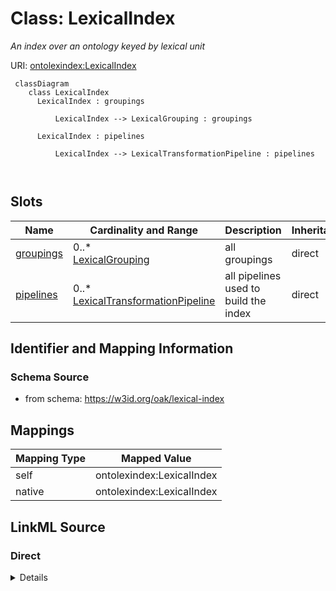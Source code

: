 

# Class: LexicalIndex


_An index over an ontology keyed by lexical unit_





URI: [ontolexindex:LexicalIndex](https://w3id.org/oak/lexical-index/LexicalIndex)




```{mermaid}
 classDiagram
    class LexicalIndex
      LexicalIndex : groupings
        
          LexicalIndex --> LexicalGrouping : groupings
        
      LexicalIndex : pipelines
        
          LexicalIndex --> LexicalTransformationPipeline : pipelines
        
      
```




<!-- no inheritance hierarchy -->


## Slots

| Name | Cardinality and Range | Description | Inheritance |
| ---  | --- | --- | --- |
| [groupings](groupings.md) | 0..* <br/> [LexicalGrouping](LexicalGrouping.md) | all groupings | direct |
| [pipelines](pipelines.md) | 0..* <br/> [LexicalTransformationPipeline](LexicalTransformationPipeline.md) | all pipelines used to build the index | direct |









## Identifier and Mapping Information







### Schema Source


* from schema: https://w3id.org/oak/lexical-index





## Mappings

| Mapping Type | Mapped Value |
| ---  | ---  |
| self | ontolexindex:LexicalIndex |
| native | ontolexindex:LexicalIndex |





## LinkML Source

<!-- TODO: investigate https://stackoverflow.com/questions/37606292/how-to-create-tabbed-code-blocks-in-mkdocs-or-sphinx -->

### Direct

<details>
```yaml
name: LexicalIndex
description: An index over an ontology keyed by lexical unit
from_schema: https://w3id.org/oak/lexical-index
attributes:
  groupings:
    name: groupings
    description: all groupings
    from_schema: https://w3id.org/oak/lexical-index
    rank: 1000
    multivalued: true
    domain_of:
    - LexicalIndex
    range: LexicalGrouping
    inlined: true
  pipelines:
    name: pipelines
    description: all pipelines used to build the index
    from_schema: https://w3id.org/oak/lexical-index
    rank: 1000
    multivalued: true
    domain_of:
    - LexicalIndex
    range: LexicalTransformationPipeline
    inlined: true

```
</details>

### Induced

<details>
```yaml
name: LexicalIndex
description: An index over an ontology keyed by lexical unit
from_schema: https://w3id.org/oak/lexical-index
attributes:
  groupings:
    name: groupings
    description: all groupings
    from_schema: https://w3id.org/oak/lexical-index
    rank: 1000
    multivalued: true
    alias: groupings
    owner: LexicalIndex
    domain_of:
    - LexicalIndex
    range: LexicalGrouping
    inlined: true
  pipelines:
    name: pipelines
    description: all pipelines used to build the index
    from_schema: https://w3id.org/oak/lexical-index
    rank: 1000
    multivalued: true
    alias: pipelines
    owner: LexicalIndex
    domain_of:
    - LexicalIndex
    range: LexicalTransformationPipeline
    inlined: true

```
</details>